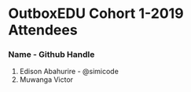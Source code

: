 # OutboxEDU Cohort 1-2019 Attendees
### Name - Github Handle

1. Edison Abahurire - @simicode
2. Muwanga Victor
